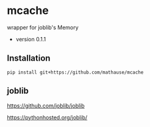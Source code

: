 # mcache
wrapper for joblib's Memory

 * version 0.1.1

## Installation

    pip install git+https://github.com/mathause/mcache

## joblib

https://github.com/joblib/joblib

https://pythonhosted.org/joblib/
